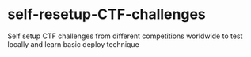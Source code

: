 # self-resetup-CTF-challenges
Self setup CTF challenges from different competitions worldwide to test locally and learn basic deploy technique
